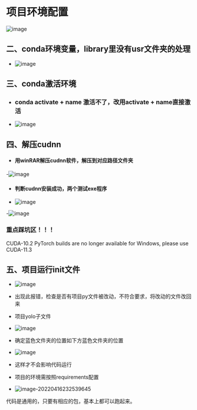 # 项目环境配置


![image](https://user-images.githubusercontent.com/93062146/178000815-3e00c101-ff3e-4c3e-a923-059c22c0c6b8.png)


## 二、conda环境变量，library里没有usr文件夹的处理

- ![image](https://user-images.githubusercontent.com/93062146/178001079-bdc28b05-db74-40e2-bfed-feeb7272b998.png)



## 三、conda激活环境

- ### conda activate + name  激活不了，改用activate + name直接激活
- ![image](https://user-images.githubusercontent.com/93062146/178001357-42289c4d-1a92-427a-8ae6-6807031e93e1.png)






## 四、解压cudnn

- #### 用winRAR解压cudnn软件，解压到对应路径文件夹

-![image](https://user-images.githubusercontent.com/93062146/178001568-fee76a6a-c153-412b-808d-aa7dee26d1e3.png)



- #### 判断cudnn安装成功，两个测试exe程序 

- ![image](https://user-images.githubusercontent.com/93062146/178001783-2cd644f8-1620-46c3-8397-1b13a0d85aec.png)


-![image](https://user-images.githubusercontent.com/93062146/178001919-05f25f55-5264-4b2a-a409-0cc9004814b0.png)



### 重点踩坑区！！！

CUDA-10.2 PyTorch builds are no longer available for Windows, please use CUDA-11.3



## 五、项目运行init文件

-  ![image](https://user-images.githubusercontent.com/93062146/178002148-0f30162f-d362-4bb7-9777-51ca2457910d.png)


- 出现此报错，检查是否有项目py文件被改动，不符合要求，将改动的文件改回来



- 项目yolo子文件
- ![image](https://user-images.githubusercontent.com/93062146/178002314-b0666e4d-935d-451c-a565-3ce902cadda8.png)




- 确定蓝色文件夹的位置如下方蓝色文件夹的位置

- ![image](https://user-images.githubusercontent.com/93062146/178002476-eab8f2d8-3377-48b7-ac3c-e1db22aefa6b.png)


- 这样才不会影响代码运行



- 项目的环境需按照requirements配置
- ![image-20220416232539645](C:\Users\Happy\AppData\Roaming\Typora\typora-user-images\image-20220416232539645.png)

代码是通用的，只要有相应的包，基本上都可以跑起来。 
